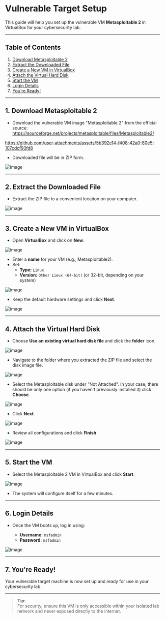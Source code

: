 # Vulnerable Target Setup

This guide will help you set up the vulnerable VM **Metasploitable 2** in VirtualBox for your cybersecurity lab.

---

## Table of Contents

1. [Download Metasploitable 2](#1-download-metasploitable-2)
2. [Extract the Downloaded File](#2-extract-the-downloaded-file)
3. [Create a New VM in VirtualBox](#3-create-a-new-vm-in-virtualbox)
4. [Attach the Virtual Hard Disk](#4-attach-the-virtual-hard-disk)
5. [Start the VM](#5-start-the-vm)
6. [Login Details](#6-login-details)
7. [You're Ready!](#7-youre-ready)

---

## 1. Download Metasploitable 2

- Download the vulnerable VM image "Metasploitable 2" from the official source: https://sourceforge.net/projects/metasploitable/files/Metasploitable2/

https://github.com/user-attachments/assets/5b392e14-f408-42a0-80e5-107cdcf93fd8

- Downloaded file will be in ZIP form.

![image](https://github.com/user-attachments/assets/dcad187a-f1ae-4bf0-9224-e04fd9ac8b38)

---

## 2. Extract the Downloaded File

- Extract the ZIP file to a convenient location on your computer.

![image](https://github.com/user-attachments/assets/5a221464-fbb6-424d-96a8-7acd6439463b)

---

## 3. Create a New VM in VirtualBox

- Open **VirtualBox** and click on **New**.

![image](https://github.com/user-attachments/assets/fd2bb005-59c5-4a26-a882-889eb884ad74)

- Enter a **name** for your VM (e.g., Metasploitable2).
- Set:
  - **Type:** `Linux`
  - **Version:** `Other Linux (64-bit)` (or 32-bit, depending on your system)

![image](https://github.com/user-attachments/assets/a494b0ee-5cc4-4240-b953-093d7032dffd)


- Keep the default hardware settings and click **Next**.

![image](https://github.com/user-attachments/assets/a6909348-d03a-4e47-a700-6c6bd2790e74)

---

## 4. Attach the Virtual Hard Disk

- Choose **Use an existing virtual hard disk file** and click the **folder** icon.

![image](https://github.com/user-attachments/assets/f9fa7bb0-c891-44d9-8272-0d3a7cf1a580)


- Navigate to the folder where you extracted the ZIP file and select the disk image file.

  
![image](https://github.com/user-attachments/assets/a7a6205d-ca3a-476c-9e98-9e71309102b5)


- Select the Metasploitable disk under "Not Attached". In your case, there should be only one option (if you haven't previously installed it) click **Choose**.
  
![image](https://github.com/user-attachments/assets/44412ed8-0511-4560-9d73-230531062168)


- Click **Next**.

![image](https://github.com/user-attachments/assets/28f00d17-216e-41d8-8fe3-8df2f3e3687c)

- Review all configurations and click **Finish**.

![image](https://github.com/user-attachments/assets/6311753c-d680-4844-9c74-7a025271a6a7)

---


## 5. Start the VM

- Select the Metasploitable 2 VM in VirtualBox and click **Start**.

![image](https://github.com/user-attachments/assets/475800e0-78f4-4947-a8e2-40248eb8506d)

- The system will configure itself for a few minutes.

---

## 6. Login Details

- Once the VM boots up, log in using:

  - **Username:** `msfadmin`
  - **Password:** `msfadmin`
 
![image](https://github.com/user-attachments/assets/51c454c9-9982-4760-b83f-bf313eaa5fe4)

---
  
## 7. You're Ready!

Your vulnerable target machine is now set up and ready for use in your cybersecurity lab.

---

> **Tip:**  
> For security, ensure this VM is only accessible within your isolated lab network and never exposed directly to the internet.
